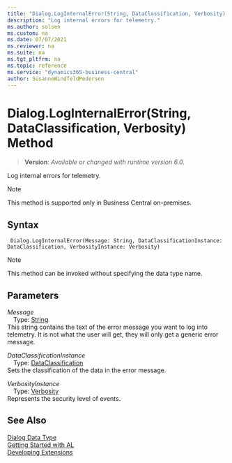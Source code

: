 ```yaml
---
title: "Dialog.LogInternalError(String, DataClassification, Verbosity) Method"
description: "Log internal errors for telemetry."
ms.author: solsen
ms.custom: na
ms.date: 07/07/2021
ms.reviewer: na
ms.suite: na
ms.tgt_pltfrm: na
ms.topic: reference
ms.service: "dynamics365-business-central"
author: SusanneWindfeldPedersen
---
```

[//]: # (START>DO_NOT_EDIT)
[//]: # (IMPORTANT:Do not edit any of the content between here and the END>DO_NOT_EDIT.)
[//]: # (Any modifications should be made in the .xml files in the ModernDev repo.)
# Dialog.LogInternalError(String, DataClassification, Verbosity) Method
> **Version**: _Available or changed with runtime version 6.0._

Log internal errors for telemetry.

> [!NOTE]
> This method is supported only in Business Central on-premises.

## Syntax
```AL
 Dialog.LogInternalError(Message: String, DataClassificationInstance: DataClassification, VerbosityInstance: Verbosity)
```
> [!NOTE]
> This method can be invoked without specifying the data type name.
## Parameters
*Message*  
&emsp;Type: [String](../string/string-data-type.md)  
This string contains the text of the error message you want to log into telemetry. It is not what the user will get, they will only get a generic error message.
        
*DataClassificationInstance*  
&emsp;Type: [DataClassification](../dataclassification/dataclassification-option.md)  
Sets the classification of the data in the error message.
        
*VerbosityInstance*  
&emsp;Type: [Verbosity](../verbosity/verbosity-option.md)  
Represents the security level of events.  



[//]: # (IMPORTANT: END>DO_NOT_EDIT)
## See Also
[Dialog Data Type](dialog-data-type.md)  
[Getting Started with AL](../../devenv-get-started.md)  
[Developing Extensions](../../devenv-dev-overview.md)